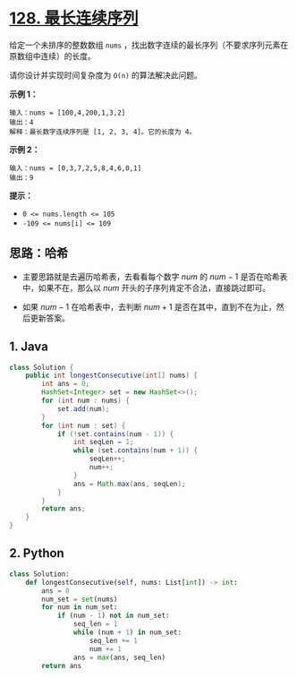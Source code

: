 # [128. 最长连续序列](https://leetcode.cn/problems/longest-consecutive-sequence/)

给定一个未排序的整数数组 `nums` ，找出数字连续的最长序列（不要求序列元素在原数组中连续）的长度。

请你设计并实现时间复杂度为 `O(n)` 的算法解决此问题。

 

**示例 1：**

```
输入：nums = [100,4,200,1,3,2]
输出：4
解释：最长数字连续序列是 [1, 2, 3, 4]。它的长度为 4。
```

**示例 2：**

```
输入：nums = [0,3,7,2,5,8,4,6,0,1]
输出：9
```

 

**提示：**

- `0 <= nums.length <= 105`
- `-109 <= nums[i] <= 109`

## 思路：哈希

- 主要思路就是去遍历哈希表，去看看每个数字 $num$ 的 $num-1$ 是否在哈希表中，如果不在，那么以 $num$ 开头的子序列肯定不合法，直接跳过即可。

- 如果 $num-1$ 在哈希表中，去判断 $num+1$ 是否在其中，直到不在为止，然后更新答案。

## 1. Java

```java
class Solution {
    public int longestConsecutive(int[] nums) {
        int ans = 0;
        HashSet<Integer> set = new HashSet<>();
        for (int num : nums) {
            set.add(num);
        }
        for (int num : set) {
            if (!set.contains(num - 1)) {
                int seqLen = 1;
                while (set.contains(num + 1)) {
                    seqLen++;
                    num++;
                }
                ans = Math.max(ans, seqLen);
            }
        }
        return ans;
    }
}
```

## 2. Python

```python
class Solution:
    def longestConsecutive(self, nums: List[int]) -> int:
        ans = 0
        num_set = set(nums)
        for num in num_set:
            if (num - 1) not in num_set:
                seq_len = 1
                while (num + 1) in num_set:
                    seq_len += 1
                    num += 1
                ans = max(ans, seq_len)
        return ans
```


